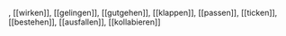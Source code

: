 , [[wirken]], [[gelingen]], [[gutgehen]], [[klappen]], [[passen]], [[ticken]], [[bestehen]], [[ausfallen]], [[kollabieren]]